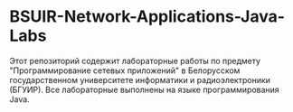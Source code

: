 # BSUIR-Network-Applications-Java-Labs
 Этот репозиторий содержит лабораторные работы по предмету "Программирование сетевых приложений" в Белорусском государственном университете информатики и радиоэлектроники (БГУИР). Все лабораторные выполнены на языке программирования Java.
